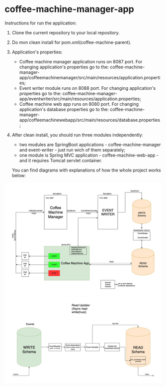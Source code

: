 # coffee-machine-manager-app

Instructions for run the application:

1. Clone the current repository to your local repository.
2. Do mvn clean install for pom.xml(coffee-machine-parent).
3. Application's properties:
   - Coffee machine manager application runs on 8087 port. For changing application's properties go to the:
     coffee-machine-manager-app/coffeemachinemanager/src/main/resources/application.properties;
   - Event writer module runs on 8088 port. For changing application's properties go to the:
     coffee-machine-manager-app/eventwriter/src/main/resources/application.properties;
   - Coffee machine web app runs on 8080 port. For changing application's database properties go to the:
     coffee-machine-manager-app/coffeemachinewebapp/src/main/resources/database.properties;
4. After clean install, you should run three modules independently:
   - two modules are SpringBoot applications - coffee-machine-manager and event-writer - just run wich of them separately;
   - one module is Spring MVC application - coffee-machine-web-app - and it requires Tomcat servlet container.
   
   You can find diagrams with explanations of how the whole project works below:

![image](/coffeemachinewebapp/CMApp.jpg)
![image](/coffeemachinewebapp/ReadApdater.jpg)
